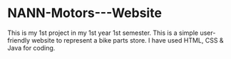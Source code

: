 # NANN-Motors---Website
This is my 1st project in my 1st year 1st semester. This is a simple user-friendly website to represent a bike parts store. I have used HTML, CSS &amp; Java for coding.
